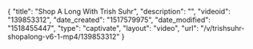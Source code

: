 {
    "title": "Shop A Long With Trish Suhr",
    "description": "",
    "videoid": "139853312",
    "date_created": "1517579975",
    "date_modified": "1518455447",
    "type": "captivate",
    "layout": "video",
    "url": "\/v\/trishsuhr-shopalong-v6-1-mp4\/139853312"
}